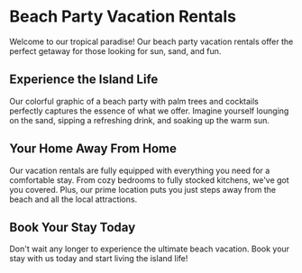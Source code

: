 <!--
Write me markdown content of website with wallpaper:

"A colorful graphic of a beach party with palm trees and cocktails for a vacation or travel website"

The header of the page should not be copy of the text but rather a real content of the website which is using this wallpaper.
-->

<!--font:Poppins-->

# Beach Party Vacation Rentals

Welcome to our tropical paradise! Our beach party vacation rentals offer the perfect getaway for those looking for sun, sand, and fun. 

## Experience the Island Life

Our colorful graphic of a beach party with palm trees and cocktails perfectly captures the essence of what we offer. Imagine yourself lounging on the sand, sipping a refreshing drink, and soaking up the warm sun. 

## Your Home Away From Home

Our vacation rentals are fully equipped with everything you need for a comfortable stay. From cozy bedrooms to fully stocked kitchens, we've got you covered. Plus, our prime location puts you just steps away from the beach and all the local attractions.

## Book Your Stay Today

Don't wait any longer to experience the ultimate beach vacation. Book your stay with us today and start living the island life!
